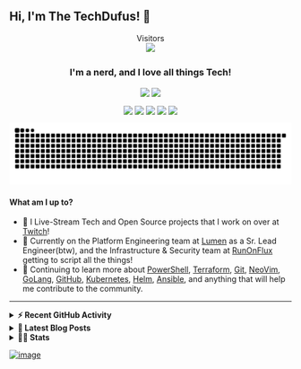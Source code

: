 ## Hi, I'm The TechDufus! 👋
<p align="center">
  Visitors<br>
  <img src="https://profile-counter.glitch.me/techdufus/count.svg" />
</p>

<h3 align="center"> I'm a nerd, and I love all things Tech!</h3>
<p align="center">
  <a href="https://www.powershellgallery.com/profiles/matthewjdegarmo"><img align="center" src="https://img.shields.io/badge/Total%20PSGallery%20Downloads-~15,154-green"/></a>
  <a href="https://discord.gg/5M4hjfyRBj"><img align="center" src="https://img.shields.io/discord/905178979844116520.svg?label=&logo=discord&logoColor=ffffff&color=7389D8&labelColor=6A7EC2"/></a>
</p>
<p align="center">
  <a href="https://www.twitch.tv/TechDufus/about/"><img align="center" height="40" src="https://img.icons8.com/color/144/000000/twitch.png"/></a>
  <a href="https://twitter.com/techdufus"><img align="center" height="40" src="https://img.icons8.com/fluent/144/000000/twitter.png"/></a>
  <a href="https://techdufus.com"><img align="center" height="40" src="https://img.icons8.com/nolan/64/domain.png"/></a>
  <a href="https://www.reddit.com/user/techdufus"><img align="center" height="40" src="https://img.icons8.com/doodle/48/000000/reddit--v1.png"/></a>
  <a href="https://techdufus.com/feed.xml"><img align="center" height="40" src="https://img.icons8.com/dusk/64/000000/rss.png"/></a>
</p>
<p align="center">
  <picture>
    <source media="(prefers-color-scheme: dark)" srcset="./assets/github-snake-dark.svg">
    <img width="600" alt="github-snake" src="./assets/github-snake.svg">
  </picture>
</p>


#### What am I up to?
- 🎥 I Live-Stream Tech and Open Source projects that I work on over at [Twitch](https://www.twitch.tv/TechDufus/about/)!
- 🔭 Currently on the Platform Engineering team at [Lumen](https://github.com/CenturyLinkCloud) as a Sr. Lead Engineer(btw), and the Infrastructure & Security team at [RunOnFlux](https://github.com/RunOnFlux) getting to script all the things!
- 🌱 Continuing to learn more about [PowerShell](https://github.com/powershell/powershell), [Terraform](https://www.terraform.io/), [Git](https://git-scm.com/), [NeoVim](https://neovim.io/), [GoLang](https://go.dev/), [GitHub](https://github.com), [Kubernetes](https://kubernetes.io/), [Helm](https://helm.sh/), [Ansible](https://ansible.com), and anything that will help me contribute to the community.
---

<details>
  <summary><b>⚡ Recent GitHub Activity</b></summary>
    <p>

<!--START_SECTION:activity-->
1. 🗣 Commented on [#22](https://github.com/omerxx/tmux-sessionx/issues/22#issuecomment-1903234413) in [omerxx/tmux-sessionx](https://github.com/omerxx/tmux-sessionx)
2. 🎉 Merged PR [#90](https://github.com/TechDufus/dotfiles/pull/90) in [TechDufus/dotfiles](https://github.com/TechDufus/dotfiles)
3. 💪 Opened PR [#90](https://github.com/TechDufus/dotfiles/pull/90) in [TechDufus/dotfiles](https://github.com/TechDufus/dotfiles)
4. 🎉 Merged PR [#89](https://github.com/TechDufus/dotfiles/pull/89) in [TechDufus/dotfiles](https://github.com/TechDufus/dotfiles)
5. 💪 Opened PR [#89](https://github.com/TechDufus/dotfiles/pull/89) in [TechDufus/dotfiles](https://github.com/TechDufus/dotfiles)
6. 🎉 Merged PR [#88](https://github.com/TechDufus/dotfiles/pull/88) in [TechDufus/dotfiles](https://github.com/TechDufus/dotfiles)
7. 💪 Opened PR [#88](https://github.com/TechDufus/dotfiles/pull/88) in [TechDufus/dotfiles](https://github.com/TechDufus/dotfiles)
8. 🎉 Merged PR [#87](https://github.com/TechDufus/dotfiles/pull/87) in [TechDufus/dotfiles](https://github.com/TechDufus/dotfiles)
9. 💪 Opened PR [#87](https://github.com/TechDufus/dotfiles/pull/87) in [TechDufus/dotfiles](https://github.com/TechDufus/dotfiles)
10. 🎉 Merged PR [#86](https://github.com/TechDufus/dotfiles/pull/86) in [TechDufus/dotfiles](https://github.com/TechDufus/dotfiles)
<!--END_SECTION:activity-->
  </p>
</details>

 <details>
  <summary><b>👀 Latest Blog Posts</b></summary>
    <p>

 <!-- BLOG-POST-LIST:START -->
- [I Make Excuses - Eating Well](https://TechDufus.com/personal/2023/09/13/i-make-excuses.html)
- [Introduction to GoLang Structs](https://TechDufus.com/go/2022/12/07/intrnduction-to-go-structs.html)
- [What is GoLang?](https://TechDufus.com/go/2022/12/06/what-is-golang.html)
- [Creating a Progress Indicator for your PowerShell Processes](https://TechDufus.com/powershell/2022/04/26/creating-a-progress-indicator-for-your-powershell-processes.html)
- [Using $PSStyle to Spice up your Output](https://TechDufus.com/powershell/2022/04/22/using-psstyle-to-spice-up-your-output.html)
- [Playing With Dates in PowerShell](https://TechDufus.com/powershell/2021/12/01/playing-with-dates-in-powershell.html)
- [Introducing the BlogQueue GitHub Action](https://TechDufus.com/powershell/2021/11/23/introducing-the-blogqueue-github-action.html)
- [Remove Overlapping IP Address Ranges from a List of CIDR IP Addresses](https://TechDufus.com/powershell/2021/06/14/remove-overlapping-ip-ranges-from-list-of-cidr-addresses.html)
- [Testing Terraform IaC with Pester - Unit Tests](https://TechDufus.com/powershell/2021/05/31/testing-teraform-iac-with-pester-unit-tests.html)
- [How to Import a Locally Defined Function into a Remote PowerShell Session](https://TechDufus.com/powershell/2021/03/31/how-to-import-a-locally-defined-function-into-a-remote-powershell-session.html)
<!-- BLOG-POST-LIST:END -->
  </p>
</details>

<details>
  <summary><b>👨‍💻 Stats</b></summary>
  <p align="center">
    <a>
      <img align="center" src="https://gist.githubusercontent.com/TechDufus/1eaef21799d1d62623cbfb229769d1c0/raw/fb52390da5aacc0536133c892d64146895a60f46/github-metrics.svg"/>
    </a>
  </p>
</details>


<!-- <img align="center" alt="techdufus's Github Stats" src="https://github-readme-stats.vercel.app/api?username=techdufus&show_icons=true&count_private=true&theme=dark&include_all_commits=true&line_height=21&cache_seconds=1800"/>
<img src="https://github-readme-streak-stats.herokuapp.com/?user=techdufus&theme=dark" alt="GitHub Streak" data-canonical-src="https://github-readme-streak-stats.herokuapp.com/?user=techdufus&theme=dark" style="max-width:100%;"> -->

[![image](https://user-images.githubusercontent.com/46715299/183515709-7060c11f-528a-4f6a-939f-f460dd6ee28e.png)](https://twitch.tv/techdufus)

<!-- SPONSORS-LIST:START -->
<!-- SPONSORS-LIST:END -->
